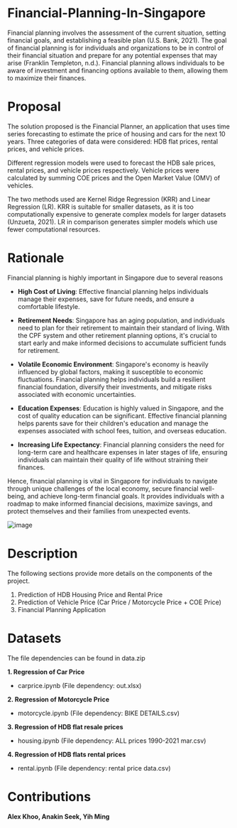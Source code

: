 # Financial-Planning-In-Singapore
Financial planning involves the assessment of the current situation, setting financial goals, and establishing a feasible plan (U.S. Bank, 2021). The goal of financial planning is for individuals and organizations to be in control of their financial situation and prepare for any potential expenses that may arise (Franklin Templeton, n.d.). Financial planning allows individuals to be aware of investment and financing options available to them, allowing them to maximize their finances.

# Proposal
The solution proposed is the Financial Planner, an application that uses time series forecasting to estimate the price of housing and cars for the next 10 years. Three categories of data were considered: HDB flat prices, rental prices, and vehicle prices.

Different regression models were used to forecast the HDB sale prices, rental prices, and vehicle prices respectively. Vehicle prices were calculated by summing COE prices and the Open Market Value (OMV) of vehicles.

The two methods used are Kernel Ridge Regression (KRR) and Linear Regression (LR). KRR is suitable for smaller datasets, as it is too computationally expensive to generate complex models for larger datasets (Unzueta, 2021). LR in comparison generates simpler models which use fewer computational resources. 

# Rationale
Financial planning is highly important in Singapore due to several reasons

* __High Cost of Living__: Effective financial planning helps individuals manage their expenses, save for future needs, and ensure a comfortable lifestyle.

* __Retirement Needs__: Singapore has an aging population, and individuals need to plan for their retirement to maintain their standard of living. With the CPF system and other retirement planning options, it's crucial to 
                    start early and make informed decisions to accumulate sufficient funds for retirement.

* __Volatile Economic Environment__: Singapore's economy is heavily influenced by global factors, making it susceptible to economic fluctuations. Financial planning helps individuals build a resilient financial foundation, 
                                 diversify their investments, and mitigate risks associated with economic uncertainties.

* __Education Expenses__: Education is highly valued in Singapore, and the cost of quality education can be significant. Effective financial planning helps parents save for their children's education and manage the expenses 
                      associated with school fees, tuition, and overseas education.

* __Increasing Life Expectancy__: Financial planning considers the need for long-term care and healthcare expenses in later stages of life, ensuring individuals can maintain their quality of life without straining their 
                              finances.


Hence, financial planning is vital in Singapore for individuals to navigate through unique challenges of the local economy, secure financial well-being, and achieve long-term financial goals. It provides individuals with a roadmap to make informed financial decisions, maximize savings, and protect themselves and their families from unexpected events.

 ![image](https://github.com/alexksh2/8-April-2022-Financial-Planning/assets/138288828/bb742180-b800-43c3-8fda-bd0d2dfda553)


 # Description
The following sections provide more details on the components of the project.

1. Prediction of HDB Housing Price and Rental Price
2. Prediction of Vehicle Price (Car Price / Motorcycle Price + COE Price)
3. Financial Planning Application


# Datasets
The file dependencies can be found in data.zip

__1. Regression of Car Price__
   - carprice.ipynb (File dependency: out.xlsx)

__2. Regression of Motorcycle Price__
   - motorcycle.ipynb (File dependency: BIKE DETAILS.csv)

__3. Regression of HDB flat resale prices__
   - housing.ipynb (File dependency: ALL prices 1990-2021 mar.csv)

__4. Regression of HDB flats rental prices__
   - rental.ipynb  (File dependency: rental price data.csv)


# Contributions 
__Alex Khoo, Anakin Seek, Yih Ming__
